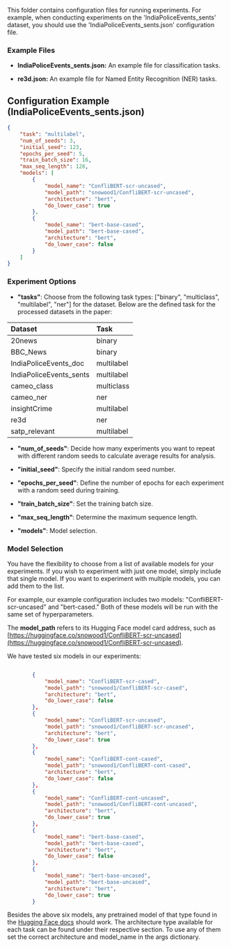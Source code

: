 This folder contains configuration files for running experiments. 
For example, when conducting experiments on the 'IndiaPoliceEvents_sents' dataset, you should use the 'IndiaPoliceEvents_sents.json' configuration file.


### Example Files

- **IndiaPoliceEvents_sents.json:** An example file for classification tasks.

- **re3d.json:** An example file for Named Entity Recognition (NER) tasks.

## Configuration Example (IndiaPoliceEvents_sents.json)

```json
{
    "task": "multilabel",
    "num_of_seeds": 3,
    "initial_seed": 123,
    "epochs_per_seed": 5,
    "train_batch_size": 16,
    "max_seq_length": 128,
    "models": [
        {
            "model_name": "ConfliBERT-scr-uncased",
            "model_path": "snowood1/ConfliBERT-scr-uncased",
            "architecture": "bert",
            "do_lower_case": true
        },
        {
            "model_name": "bert-base-cased",
            "model_path": "bert-base-cased",
            "architecture": "bert",
            "do_lower_case": false
        }
    ]
}
```
### Experiment Options

- **"tasks"**: Choose from the following task types: ["binary", "multiclass", "multilabel", "ner"] for the dataset. Below are the defined task for the processed datasets in the paper:

| Dataset | Task |
| :-------- | :-------- |
|20news| binary |
| BBC_News | binary |
| IndiaPoliceEvents_doc | multilabel |
| IndiaPoliceEvents_sents | multilabel|
| cameo_class | multiclass |
| cameo_ner | ner |
| insightCrime | multilabel |
| re3d | ner |
| satp_relevant | multilabel|


- **"num_of_seeds"**: Decide how many experiments you want to repeat with different random seeds to calculate average results for analysis.

- **"initial_seed"**: Specify the initial random seed number.

- **"epochs_per_seed"**: Define the number of epochs for each experiment with a random seed during training.

- **"train_batch_size"**: Set the training batch size.

- **"max_seq_length"**: Determine the maximum sequence length.
  
- **"models"**: Model selection.

### Model Selection

You have the flexibility to choose from a list of available models for your experiments. If you wish to experiment with just one model, simply include that single model. If you want to experiment with multiple models, you can add them to the list.

For example, our example configuration includes two models: "ConfliBERT-scr-uncased" and "bert-cased." Both of these models will be run with the same set of hyperparameters.

The **model_path** refers to its Hugging Face model card address, such as [https://huggingface.co/snowood1/ConfliBERT-scr-uncased](https://huggingface.co/snowood1/ConfliBERT-scr-uncased).

We have tested six models in our experiments:

```json

        {
            "model_name": "ConfliBERT-scr-cased",
            "model_path": "snowood1/ConfliBERT-scr-cased",
            "architecture": "bert",
            "do_lower_case": false
        },
        {
            "model_name": "ConfliBERT-scr-uncased",
            "model_path": "snowood1/ConfliBERT-scr-uncased",
            "architecture": "bert",
            "do_lower_case": true
        },
        {
            "model_name": "ConfliBERT-cont-cased",
            "model_path": "snowood1/ConfliBERT-cont-cased",
            "architecture": "bert",
            "do_lower_case": false
        },
        {
            "model_name": "ConfliBERT-cont-uncased",
            "model_path": "snowood1/ConfliBERT-cont-uncased",
            "architecture": "bert",
            "do_lower_case": true
        },
        {
            "model_name": "bert-base-cased",
            "model_path": "bert-base-cased",
            "architecture": "bert",
            "do_lower_case": false
        },
        {
            "model_name": "bert-base-uncased",
            "model_path": "bert-base-uncased",
            "architecture": "bert",
            "do_lower_case": true
        }

```

Besides the above six models, any pretrained model of that type found in the [Hugging Face docs](https://huggingface.co/transformers/v3.3.1/pretrained_models.html) should work. The architecture type available for each task can be found under their respective section. To use any of them set the correct architecture and model_name in the args dictionary.
